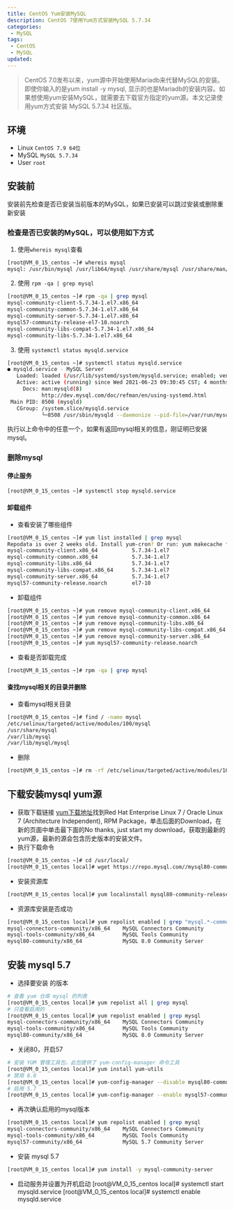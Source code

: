 ```yaml
---
title: CentOS Yum安装MySQL
description: CentOS 7使用Yum方式安装MySQL 5.7.34
categories:
 - MySQL
tags:
 - CentOS
 - MySQL
updated: 
---
```


> CentOS 7.0发布以来，yum源中开始使用Mariadb来代替MySQL的安装。即使你输入的是yum install -y mysql, 显示的也是Mariadb的安装内容。如果想使用yum安装MySQL，就需要去下载官方指定的yum源。本文记录使用yum方式安装 MySQL 5.7.34 社区版。

<!-- more -->
## 环境
* Linux `CentOS 7.9 64位`
* MySQL `MySQL 5.7.34`
* User `root`

## 安装前
安装前先检查是否已安装当前版本的MySQL，如果已安装可以跳过安装或删除重新安装
### 检查是否已安装的MySQL，可以使用如下方式
1. 使用`whereis mysql`查看
```sh
[root@VM_0_15_centos ~]# whereis mysql
mysql: /usr/bin/mysql /usr/lib64/mysql /usr/share/mysql /usr/share/man/man1/mysql.1.gz
```
2. 使用 `rpm -qa | grep mysql`
```sh
[root@VM_0_15_centos ~]# rpm -qa | grep mysql
mysql-community-client-5.7.34-1.el7.x86_64
mysql-community-common-5.7.34-1.el7.x86_64
mysql-community-server-5.7.34-1.el7.x86_64
mysql57-community-release-el7-10.noarch
mysql-community-libs-compat-5.7.34-1.el7.x86_64
mysql-community-libs-5.7.34-1.el7.x86_64
```
3. 使用 `systemctl status mysqld.service`
```sh
[root@VM_0_15_centos ~]# systemctl status mysqld.service
● mysqld.service - MySQL Server
   Loaded: loaded (/usr/lib/systemd/system/mysqld.service; enabled; vendor preset: disabled)
   Active: active (running) since Wed 2021-06-23 09:30:45 CST; 4 months 2 days ago
     Docs: man:mysqld(8)
           http://dev.mysql.com/doc/refman/en/using-systemd.html
 Main PID: 8508 (mysqld)
   CGroup: /system.slice/mysqld.service
           └─8508 /usr/sbin/mysqld --daemonize --pid-file=/var/run/mysqld/mysqld.pid
```
执行以上命令中的任意一个，如果有返回mysql相关的信息，刚证明已安装mysql。
### 删除mysql
#### 停止服务
```sh
[root@VM_0_15_centos ~]# systemctl stop mysqld.service
```
#### 卸载组件
* 查看安装了哪些组件
```sh
[root@VM_0_15_centos ~]# yum list installed | grep mysql
Repodata is over 2 weeks old. Install yum-cron? Or run: yum makecache fast
mysql-community-client.x86_64           5.7.34-1.el7                   @mysql57-community
mysql-community-common.x86_64           5.7.34-1.el7                   @mysql57-community
mysql-community-libs.x86_64             5.7.34-1.el7                   @mysql57-community
mysql-community-libs-compat.x86_64      5.7.34-1.el7                   @mysql57-community
mysql-community-server.x86_64           5.7.34-1.el7                   @mysql57-community
mysql57-community-release.noarch        el7-10                         @/mysql57-community-release-el7-10.noarch
```
* 卸载组件
```sh
[root@VM_0_15_centos ~]# yum remove mysql-community-client.x86_64
[root@VM_0_15_centos ~]# yum remove mysql-community-common.x86_64
[root@VM_0_15_centos ~]# yum remove mysql-community-libs.x86_64
[root@VM_0_15_centos ~]# yum remove mysql-community-libs-compat.x86_64
[root@VM_0_15_centos ~]# yum remove mysql-community-server.x86_64
[root@VM_0_15_centos ~]# yum mysql57-community-release.noarch
```
* 查看是否卸载完成
```sh
[root@VM_0_15_centos ~]# rpm -qa | grep mysql
```
#### 查找mysql相关的目录并删除
* 查看mysql相关目录
```sh
[root@VM_0_15_centos ~]# find / -name mysql
/etc/selinux/targeted/active/modules/100/mysql
/usr/share/mysql
/var/lib/mysql
/var/lib/mysql/mysql
```
* 删除
```sh
[root@VM_0_15_centos ~]# rm -rf /etc/selinux/targeted/active/modules/100/mysql/ /usr/share/mysql/ /var/lib/mysql/
```
## 下载安装mysql yum源
* 获取下载链接
[yum下载地址](https://dev.mysql.com/downloads/repo/yum/)找到Red Hat Enterprise Linux 7 / Oracle Linux 7 (Architecture Independent), RPM Package，单击后面的Download，在新的页面中单击最下面的No thanks, just start my download，获取到最新的yum源，最新的源会包含历史版本的安装文件。
* 执行下载命令
```sh
[root@VM_0_15_centos ~]# cd /usr/local/
[root@VM_0_15_centos local]# wget https://repo.mysql.com//mysql80-community-release-el7-3.noarch.rpm
```
* 安装资源库
```sh
[root@VM_0_15_centos local]# yum localinstall mysql80-community-release-el7-3.noarch.rpm
```
* 资源库安装是否成功
```sh
[root@VM_0_15_centos local]# yum repolist enabled | grep "mysql.*-community.*"
mysql-connectors-community/x86_64    MySQL Connectors Community              221
mysql-tools-community/x86_64         MySQL Tools Community                   135
mysql80-community/x86_64             MySQL 8.0 Community Server              301
```
## 安装 mysql 5.7
* 选择要安装 的版本
```sh
# 查看 yum 仓库 mysql 的列表
[root@VM_0_15_centos local]# yum repolist all | grep mysql
# 只查看启用的
[root@VM_0_15_centos local]# yum repolist enabled | grep mysql
mysql-connectors-community/x86_64    MySQL Connectors Community              221
mysql-tools-community/x86_64         MySQL Tools Community                   135
mysql80-community/x86_64             MySQL 8.0 Community Server              301
```
* 关闭80，开启57
```sh
# 安装 YUM 管理工具包，此包提供了 yum-config-manager 命令工具
[root@VM_0_15_centos local]# yum install yum-utils
# 禁用 8.0
[root@VM_0_15_centos local]# yum-config-manager --disable mysql80-community
# 启用 5.7
[root@VM_0_15_centos local]# yum-config-manager --enable mysql57-community
```
* 再次确认启用的mysql版本
```sh
[root@VM_0_15_centos local]# yum repolist enabled | grep mysql
mysql-connectors-community/x86_64    MySQL Connectors Community              221
mysql-tools-community/x86_64         MySQL Tools Community                   135
mysql57-community/x86_64             MySQL 5.7 Community Server              544
```
* 安装 mysql 5.7
```sh
[root@VM_0_15_centos local]# yum install -y mysql-community-server
```
* 启动服务并设置为开机启动
[root@VM_0_15_centos local]# systemctl start mysqld.service
[root@VM_0_15_centos local]# systemctl enable mysqld.service

